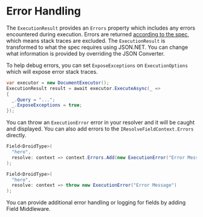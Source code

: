 # Error Handling

The `ExecutionResult` provides an `Errors` property which includes any errors encountered during execution.  Errors are returned [according to the spec](http://facebook.github.io/graphql/June2018/#sec-Errors), which means stack traces are excluded.  The `ExecutionResult` is transformed to what the spec requires using JSON.NET.  You can change what information is provided by overriding the JSON Converter.

To help debug errors, you can set `ExposeExceptions` on `ExecutionOptions` which will expose error stack traces.

```csharp
var executor = new DocumentExecutor();
ExecutionResult result = await executor.ExecuteAsync(_ =>
{
  _.Query = "...";
  _.ExposeExceptions = true;
});
```

You can throw an `ExecutionError` error in your resolver and it will be caught and displayed.  You can also add errors to the `IResolveFieldContext.Errors` directly.

```csharp
Field<DroidType>(
  "hero",
  resolve: context => context.Errors.Add(new ExecutionError("Error Message"))
);

Field<DroidType>(
  "hero",
  resolve: context => throw new ExecutionError("Error Message")
);
```

You can provide additional error handling or logging for fields by adding Field Middleware.
